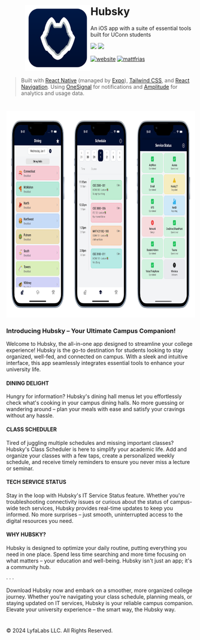 <div align="left" style="margin: 50px">
  <img align="left" height="175" src="assets/appicon.png" alt="hubsky" style="float: left;"/>
</div>

# Hubsky
An iOS app with a suite of essential tools built for UConn students
<div>
	<a href="https://github.com/mattfrias/hubsky/releases/latest"><img src="https://img.shields.io/github/v/release/mattfrias/hubsky?style=for-the-badge&logo=github&color=000e2f" /></a>
	<a href="https://apps.apple.com/us/app/hubsky/id6474400347"><img src="https://img.shields.io/itunes/v/6474400347?logo=apple&style=for-the-badge&label=app%20store&color=000e2f" /></a>
	
<a href='https://hubsky.top'><img align='center' alt='website' src='https://img.shields.io/website?style=for-the-badge&url=https%3A%2F%2Fhubsky.top&label=hubsky.top&color=ffffff'></a>
<a href='https://mattfrias.com'><img align='center' alt='mattfrias' src='https://img.shields.io/badge/created_by-mattfrias-white?style=for-the-badge'></a>

</div>
<div class="clear"></div>

#
> Built with <a href="https://reactnative.dev/" target="_blank">React Native</a> (managed by <a href="https://expo.dev/" target="_blank">Expo</a>), <a href="https://tailwindcss.com/" target="_blank">Tailwind CSS</a>, and <a href="https://reactnavigation.org/" target="_blank">React Navigation</a>. Using <a href="https://onesignal.com/" target="_blank">OneSignal</a> for notifications and <a href="https://amplitude.com/" target="_blank">Amplitude</a> for analytics and usage data.
#

<p align="center">
  <img src="assets/screenshots.png" alt="screenshots" height="550" />
</p>

### Introducing Hubsky – Your Ultimate Campus Companion!

Welcome to Hubsky, the all-in-one app designed to streamline your college experience! Hubsky is the go-to destination for students looking to stay organized, well-fed, and connected on campus. With a sleek and intuitive interface, this app seamlessly integrates essential tools to enhance your university life.

#### DINING DELIGHT
Hungry for information? Hubsky's dining hall menus let you effortlessly check what's cooking in your campus dining halls. No more guessing or wandering around – plan your meals with ease and satisfy your cravings without any hassle.

#### CLASS SCHEDULER
Tired of juggling multiple schedules and missing important classes? Hubsky's Class Scheduler is here to simplify your academic life. Add and organize your classes with a few taps, create a personalized weekly schedule, and receive timely reminders to ensure you never miss a lecture or seminar.

#### TECH SERVICE STATUS
Stay in the loop with Hubsky's IT Service Status feature. Whether you're troubleshooting connectivity issues or curious about the status of campus-wide tech services, Hubsky provides real-time updates to keep you informed. No more surprises – just smooth, uninterrupted access to the digital resources you need.

#### WHY HUBSKY?
Hubsky is designed to optimize your daily routine, putting everything you need in one place. Spend less time searching and more time focusing on what matters – your education and well-being. Hubsky isn't just an app; it's a community hub.

· · ·

Download Hubsky now and embark on a smoother, more organized college journey. Whether you're navigating your class schedule, planning meals, or staying updated on IT services, Hubsky is your reliable campus companion. Elevate your university experience – the smart way, the Hubsky way.

#

© 2024 LyfaLabs LLC. All Rights Reserved.
